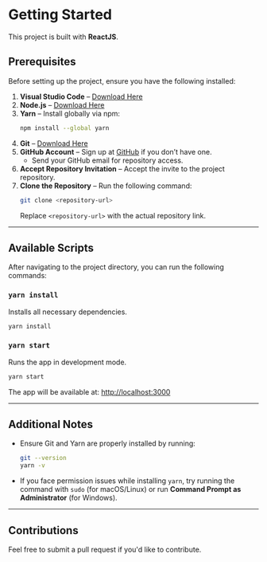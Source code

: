 # Getting Started  

This project is built with **ReactJS**.

## Prerequisites  

Before setting up the project, ensure you have the following installed:  

1. **Visual Studio Code** – [Download Here](https://code.visualstudio.com/download)  
2. **Node.js** – [Download Here](https://nodejs.org/en)  
3. **Yarn** – Install globally via npm:  
   ```sh
   npm install --global yarn
   ```
4. **Git** – [Download Here](https://git-scm.com/downloads)  
5. **GitHub Account** – Sign up at [GitHub](https://github.com/) if you don’t have one.  
   - Send your GitHub email for repository access.  
6. **Accept Repository Invitation** – Accept the invite to the project repository.  
7. **Clone the Repository** – Run the following command:  
   ```sh
   git clone <repository-url>
   ```
   Replace `<repository-url>` with the actual repository link.  

---

## Available Scripts  

After navigating to the project directory, you can run the following commands:  

### **`yarn install`**  
Installs all necessary dependencies.  

```sh
yarn install
```

### **`yarn start`**  
Runs the app in development mode.  

```sh
yarn start
```
The app will be available at: [http://localhost:3000](http://localhost:3000)  

---

## Additional Notes  

- Ensure Git and Yarn are properly installed by running:  
  ```sh
  git --version
  yarn -v
  ```
- If you face permission issues while installing `yarn`, try running the command with `sudo` (for macOS/Linux) or run **Command Prompt as Administrator** (for Windows).  

---

## Contributions  
Feel free to submit a pull request if you'd like to contribute.  

